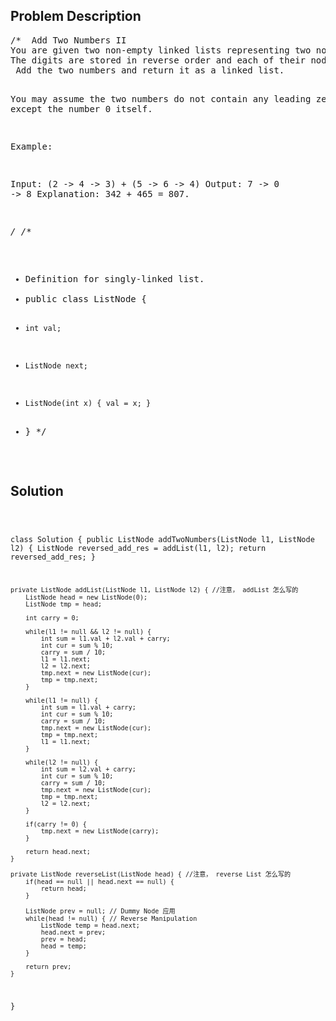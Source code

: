 <!--
<style>
  body { font-family: Arial, sans-serif; }
  .container { max-width: 100%; margin: auto; padding: 20px; }
  .comment-block { background-color: #f9f9f9; padding: 10px; border-left: 5px solid #ccc; max-width: 600px; margin: auto; word-wrap: break-word; white-space: pre-wrap; }
  .code-block { background-color: #f4f4f4; padding: 10px; border: 1px solid #ddd; }
</style>
-->

<div class='container'>
<h2>Problem Description</h2>
<div class='comment-block'>
<pre>
/*  Add Two Numbers II
You are given two non-empty linked lists representing two non-negative integers. 
The digits are stored in reverse order and each of their nodes contain a single digit.
 Add the two numbers and return it as a linked list.

You may assume the two numbers do not contain any leading zero, except the number 0 itself.

Example:

Input: (2 -> 4 -> 3) + (5 -> 6 -> 4)
Output: 7 -> 0 -> 8
Explanation: 342 + 465 = 807.

*/
/**
 * Definition for singly-linked list.
 * public class ListNode {
 *     int val;
 *     ListNode next;
 *     ListNode(int x) { val = x; }
 * }
 */
</pre>
</div>

<h2>Solution</h2>
<div class='code-block'>
<pre><code class='language-java'>

class Solution {
    public ListNode addTwoNumbers(ListNode l1, ListNode l2) {
        ListNode reversed_add_res = addList(l1, l2);
        return reversed_add_res;
    }
    
    private ListNode addList(ListNode l1, ListNode l2) { //注意， addList 怎么写的
        ListNode head = new ListNode(0);
        ListNode tmp = head;
        
        int carry = 0;
        
        while(l1 != null && l2 != null) {
            int sum = l1.val + l2.val + carry;
            int cur = sum % 10;
            carry = sum / 10;
            l1 = l1.next;
            l2 = l2.next;
            tmp.next = new ListNode(cur);
            tmp = tmp.next;
        }
        
        while(l1 != null) {
            int sum = l1.val + carry;
            int cur = sum % 10;
            carry = sum / 10;
            tmp.next = new ListNode(cur);
            tmp = tmp.next;
            l1 = l1.next;
        }
        
        while(l2 != null) {
            int sum = l2.val + carry;
            int cur = sum % 10;
            carry = sum / 10;
            tmp.next = new ListNode(cur);
            tmp = tmp.next;
            l2 = l2.next;
        }
        
        if(carry != 0) {
            tmp.next = new ListNode(carry);
        }
        
        return head.next;
    }
    
    private ListNode reverseList(ListNode head) { //注意， reverse List 怎么写的
        if(head == null || head.next == null) {
            return head;
        }
        
        ListNode prev = null; // Dummy Node 应用
        while(head != null) { // Reverse Manipulation
            ListNode temp = head.next;
            head.next = prev;
            prev = head;
            head = temp;
        }
        
        return prev;
    }
}</code></pre>
</div>
</div>
